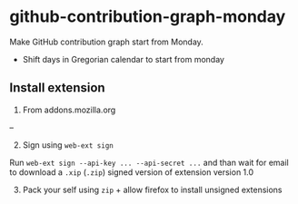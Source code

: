 # github-contribution-graph-monday

Make GitHub contribution graph start from Monday.

- Shift days in Gregorian calendar to start from monday

## Install extension

1. From addons.mozilla.org

–

2. Sign using `web-ext sign`

Run `web-ext sign --api-key ... --api-secret ...` and than wait for email to
download a `.xip` (`.zip`) signed version of extension version 1.0

3. Pack your self using `zip` + allow firefox to install unsigned extensions
